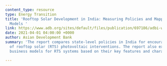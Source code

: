 ```yaml
---
content_type: resource
type: Energy Transition
title: 'Rooftop Solar Development in India: Measuring Policies and Mapping Business
  Models '
link: https://www.adb.org/sites/default/files/publication/697186/adbi-wp1256.pdf
date: 2021-04-01 04:00:00 +0000
author: Asian Development Bank
summary: 'The report compares state-level policies in India for encouraging the adoption
  of rooftop solar (RTS) photovoltaic interventions. The report also examines prevailing
  business models for RTS systems based on their key features and characteristics. '

---
```

